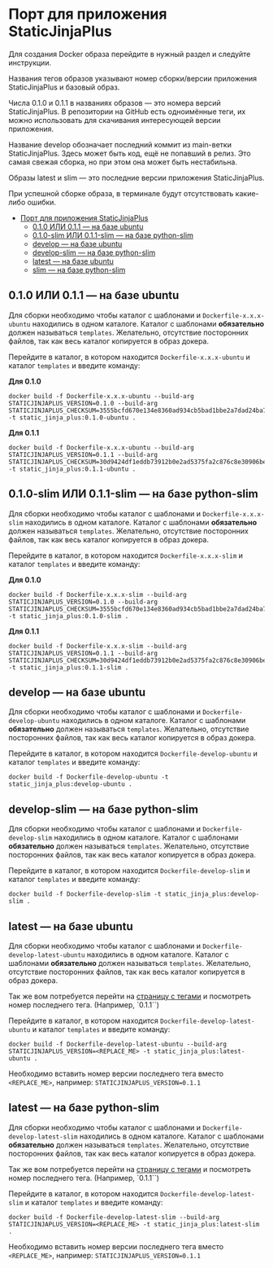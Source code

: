 # Порт для приложения StaticJinjaPlus

Для создания Docker образа перейдите в нужный раздел и следуйте инструкции.

Названия тегов образов указывают номер сборки/версии приложения StaticJinjaPlus и базовый образ.

Числа 0.1.0 и 0.1.1 в названиях образов — это номера версий StaticJinjaPlus. В репозитории на GitHub есть одноимённые
теги, их можно использовать для скачивания интересующей версии приложения.

Название develop обозначает последний коммит из main-ветки StaticJinjaPlus. Здесь может быть код, ещё не попавший в
релиз. Это самая свежая сборка, но при этом она может быть нестабильна.

Образы latest и slim — это последние версии приложения StaticJinjaPlus.

При успешной сборке образа, в терминале будут отсутствовать какие-либо ошибки.

<!-- TOC -->

* [Порт для приложения StaticJinjaPlus](#порт-для-приложения-staticjinjaplus)
    * [0.1.0 ИЛИ 0.1.1 — на базе ubuntu](#010-или-011--на-базе-ubuntu)
    * [0.1.0-slim ИЛИ 0.1.1-slim — на базе python-slim](#010-slim-или-011-slim--на-базе-python-slim)
    * [develop — на базе ubuntu](#develop--на-базе-ubuntu)
    * [develop-slim — на базе python-slim](#develop-slim--на-базе-python-slim)
    * [latest — на базе ubuntu](#latest--на-базе-ubuntu)
    * [slim — на базе python-slim](#slim--на-базе-python-slim)

<!-- TOC -->

## 0.1.0 ИЛИ 0.1.1 — на базе ubuntu

Для сборки необходимо чтобы каталог с шаблонами и `Dockerfile-x.x.x-ubuntu` находились в одном каталоге. Каталог с
шаблонами **обязательно** должен называться `templates`. Желательно, отсутствие посторонних файлов, так как весь каталог
копируется в образ докера.

Перейдите в каталог, в котором находится `Dockerfile-x.x.x-ubuntu` и каталог `templates` и введите команду:

**Для 0.1.0**

```shell
docker build -f Dockerfile-x.x.x-ubuntu --build-arg STATICJINJAPLUS_VERSION=0.1.0 --build-arg STATICJINJAPLUS_CHECKSUM=3555bcfd670e134e8360ad934cb5bad1bbe2a7dad24ba7cafa0a3bb8b23c6444 -t static_jinja_plus:0.1.0-ubuntu .

```

**Для 0.1.1**

```shell
docker build -f Dockerfile-x.x.x-ubuntu --build-arg STATICJINJAPLUS_VERSION=0.1.1 --build-arg STATICJINJAPLUS_CHECKSUM=30d9424df1eddb73912b0e2ad5375fa2c876c8e30906bec91952dfb75dcf220b -t static_jinja_plus:0.1.1-ubuntu .

```

## 0.1.0-slim ИЛИ 0.1.1-slim — на базе python-slim

Для сборки необходимо чтобы каталог с шаблонами и `Dockerfile-x.x.x-slim` находились в одном каталоге. Каталог с
шаблонами **обязательно** должен называться `templates`. Желательно, отсутствие посторонних файлов, так как весь каталог
копируется в образ докера.

Перейдите в каталог, в котором находится `Dockerfile-x.x.x-slim` и каталог `templates` и введите команду:

**Для 0.1.0**

```shell
docker build -f Dockerfile-x.x.x-slim --build-arg STATICJINJAPLUS_VERSION=0.1.0 --build-arg STATICJINJAPLUS_CHECKSUM=3555bcfd670e134e8360ad934cb5bad1bbe2a7dad24ba7cafa0a3bb8b23c6444 -t static_jinja_plus:0.1.0-slim .

```

**Для 0.1.1**

```shell
docker build -f Dockerfile-x.x.x-slim --build-arg STATICJINJAPLUS_VERSION=0.1.1 --build-arg STATICJINJAPLUS_CHECKSUM=30d9424df1eddb73912b0e2ad5375fa2c876c8e30906bec91952dfb75dcf220b -t static_jinja_plus:0.1.1-slim .
```

## develop — на базе ubuntu

Для сборки необходимо чтобы каталог с шаблонами и `Dockerfile-develop-ubuntu` находились в одном каталоге. Каталог с
шаблонами **обязательно** должен называться `templates`. Желательно, отсутствие посторонних файлов, так как весь каталог
копируется в образ докера.

Перейдите в каталог, в котором находится `Dockerfile-develop-ubuntu` и каталог `templates` и введите команду:

```shell
docker build -f Dockerfile-develop-ubuntu -t static_jinja_plus:develop-ubuntu .
```

## develop-slim — на базе python-slim

Для сборки необходимо чтобы каталог с шаблонами и `Dockerfile-develop-slim` находились в одном каталоге. Каталог с
шаблонами **обязательно** должен называться `templates`. Желательно, отсутствие посторонних файлов, так как весь каталог
копируется в образ докера.

Перейдите в каталог, в котором находится `Dockerfile-develop-slim` и каталог `templates` и введите команду:

```shell
docker build -f Dockerfile-develop-slim -t static_jinja_plus:develop-slim .
```

## latest — на базе ubuntu

Для сборки необходимо чтобы каталог с шаблонами и `Dockerfile-develop-latest-ubuntu` находились в одном каталоге.
Каталог с
шаблонами **обязательно** должен называться `templates`. Желательно, отсутствие посторонних файлов, так как весь каталог
копируется в образ докера.

Так же вом потребуется перейти на [страницу с тегами](https://github.com/MrDave/StaticJinjaPlus/tags) и посмотреть номер
последнего тега. (Например, `0.1.1``)

Перейдите в каталог, в котором находится `Dockerfile-develop-latest-ubuntu` и каталог `templates` и введите команду:

```shell
docker build -f Dockerfile-develop-latest-ubuntu --build-arg STATICJINJAPLUS_VERSION=<REPLACE_ME> -t static_jinja_plus:latest-ubuntu .
```

Необходимо вставить номер версии последнего тега вместо `<REPLACE_ME>`, например:
`STATICJINJAPLUS_VERSION=0.1.1`

## latest — на базе python-slim

Для сборки необходимо чтобы каталог с шаблонами и `Dockerfile-develop-latest-slim` находились в одном каталоге. Каталог
с
шаблонами **обязательно** должен называться `templates`. Желательно, отсутствие посторонних файлов, так как весь каталог
копируется в образ докера.

Так же вом потребуется перейти на [страницу с тегами](https://github.com/MrDave/StaticJinjaPlus/tags) и посмотреть номер
последнего тега. (Например, `0.1.1``)

Перейдите в каталог, в котором находится `Dockerfile-develop-latest-slim` и каталог `templates` и введите команду:

```shell
docker build -f Dockerfile-develop-latest-slim --build-arg STATICJINJAPLUS_VERSION=<REPLACE_ME> -t static_jinja_plus:latest-slim .
```

Необходимо вставить номер версии последнего тега вместо `<REPLACE_ME>`, например:
`STATICJINJAPLUS_VERSION=0.1.1` 